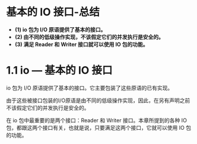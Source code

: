 # 基本的 IO 接口-总结

- **(1) io 包为 I/O 原语提供了基本的接口。**
- **(2) 由不同的低级操作实现，不该假定它们的并发执行是安全的。**
- **(3) 满足 Reader 和 Writer 接口就可以使用 IO 包的功能。**

# 1.1 io — 基本的 IO 接口

io 包为 I/O 原语提供了基本的接口。它主要包装了这些原语的已有实现。

由于这些被接口包装的I/O原语是由不同的低级操作实现，因此，在另有声明之前不该假定它们的并发执行是安全的。

在 io 包中最重要的是两个接口：Reader 和 Writer 接口。本章所提到的各种 IO 包，都跟这两个接口有关，也就是说，只要满足这两个接口，它就可以使用 IO 包的功能。
